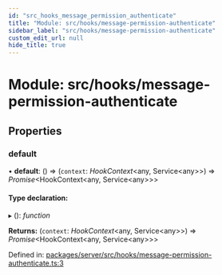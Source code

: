 ```yaml
---
id: "src_hooks_message_permission_authenticate"
title: "Module: src/hooks/message-permission-authenticate"
sidebar_label: "src/hooks/message-permission-authenticate"
custom_edit_url: null
hide_title: true
---
```


# Module: src/hooks/message-permission-authenticate

## Properties

### default

• **default**: () => (`context`: *HookContext*<any, Service<any\>\>) => *Promise*<HookContext<any, Service<any\>\>\>

#### Type declaration:

▸ (): *function*

**Returns:** (`context`: *HookContext*<any, Service<any\>\>) => *Promise*<HookContext<any, Service<any\>\>\>

Defined in: [packages/server/src/hooks/message-permission-authenticate.ts:3](https://github.com/xr3ngine/xr3ngine/blob/66a84a950/packages/server/src/hooks/message-permission-authenticate.ts#L3)
